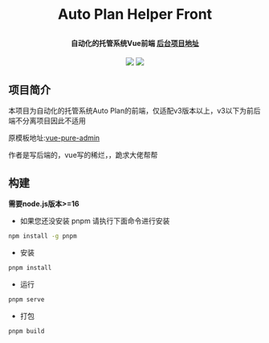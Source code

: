 <h1 align="center" style="margin: 30px 0 30px; font-weight: bold;">Auto Plan Helper Front</h1>
<h4 align="center">自动化的托管系统Vue前端 <a target="_blank" href="https://github.com/wyt1215819315/autoplan">后台项目地址</a></h4>
<p align="center">
	<a href="https://github.com/wyt1215819315/autoplan"><img src="https://img.shields.io/github/v/release/wyt1215819315/autoplan?color=green"></a>
	<img src="https://img.shields.io/github/stars/wyt1215819315/autoplan">
</p>

## 项目简介

本项目为自动化的托管系统Auto Plan的前端，仅适配v3版本以上，v3以下为前后端不分离项目因此不适用

原模板地址:<a href="https://github.com/pure-admin/vue-pure-admin">vue-pure-admin</a>

作者是写后端的，vue写的稀烂，，跪求大佬帮帮

## 构建

**需要node.js版本>=16**

- 如果您还没安装 pnpm 请执行下面命令进行安装

```bash
npm install -g pnpm
```

- 安装

```bash
pnpm install
```

- 运行

```bash
pnpm serve
```

- 打包

```bash
pnpm build
```

